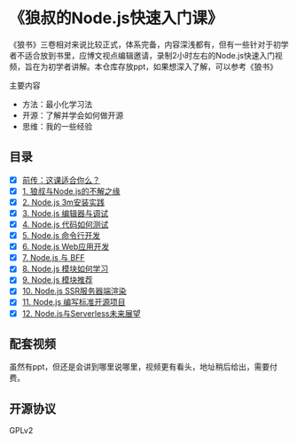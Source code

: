 # 《狼叔的Node.js快速入门课》

《狼书》三卷相对来说比较正式，体系完备，内容深浅都有，但有一些针对于初学者不适合放到书里，应博文视点编辑邀请，录制2小时左右的Node.js快速入门视频，旨在为初学者讲解。本仓库存放ppt，如果想深入了解，可以参考《狼书》

主要内容

- 方法：最小化学习法
- 开源：了解并学会如何做开源
- 思维：我的一些经验

## 目录

- [x] [前传：这课适合你么？](ppt/category.pptx)
- [x] [1. 狼叔与Node.js的不解之缘](ppt/1.pptx)
- [x] [2. Node.js 3m安装实践](ppt/2.pptx)
- [x] [3. Node.js 编辑器与调试](ppt/3.pptx)
- [x] [4. Node.js 代码如何测试](ppt/4.pptx)
- [x] [5. Node.js 命令行开发](ppt/5.pptx)
- [x] [6. Node.js Web应用开发](ppt/6.pptx)
- [x] [7. Node.js 与 BFF](ppt/7.pptx)
- [x] [8. Node.js 模块如何学习](ppt/8.pptx)
- [x] [9. Node.js 模块推荐](ppt/9.pptx)
- [x] [10. Node.js SSR服务器端渲染](ppt/11.pptx)
- [x] [11. Node.js 编写标准开源项目](ppt/10.pptx)
- [x] [12. Node.js与Serverless未来展望](ppt/12.pptx)

## 配套视频

虽然有ppt，但还是会讲到哪里说哪里，视频更有看头，地址稍后给出，需要付费。

## 开源协议

GPLv2
